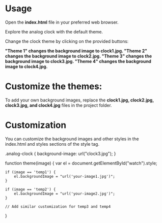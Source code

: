 # Usage
Open the **index.html** file in your preferred web browser.

Explore the analog clock with the default theme.

Change the clock theme by clicking on the provided buttons:

**"Theme 1" changes the background image to clock1.jpg.
"Theme 2" changes the background image to clock2.jpg.
"Theme 3" changes the background image to clock3.jpg.
"Theme 4" changes the background image to clock4.jpg.**

# Customize the themes:

To add your own background images, replace the **clock1.jpg, clock2.jpg, clock3.jpg, and clock4.jpg** files in the project folder.

# Customization

You can customize the background images and other styles in the index.html and styles sections of the style tag.

<!-- Customize the background images in the analog-clock class -->
.analog-clock {
    background-image: url("clock3.jpg");
}

<!-- Customize the URLs in the theme function -->
function theme(image) {
    var el = document.getElementById("watch").style;

    if (image == 'temp1') {
        el.backgroundImage = "url('your-image1.jpg')";
    }

    if (image == 'temp2') {
        el.backgroundImage = "url('your-image2.jpg')";
    }

    // Add similar customization for temp3 and temp4
}
